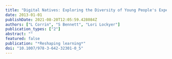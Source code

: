 ```yaml
---
title: "Digital Natives: Exploring the Diversity of Young People's Experience with Technology"
date: 2013-01-01
publishDate: 2021-08-20T12:05:59.428084Z
authors: ["L Corrin", "S Bennett", "Lori Lockyer"]
publication_types: ["2"]
abstract: ""
featured: false
publication: "*Reshaping learning*"
doi: "10.1007/978-3-642-32301-0_5"
---
```


